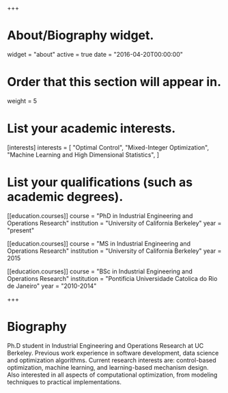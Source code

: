 +++
# About/Biography widget.
widget = "about"
active = true
date = "2016-04-20T00:00:00"

# Order that this section will appear in.
weight = 5

# List your academic interests.
[interests]
  interests = [
    "Optimal Control",
    "Mixed-Integer Optimization",
    "Machine Learning and High Dimensional Statistics",
  ]

# List your qualifications (such as academic degrees).
[[education.courses]]
  course = "PhD in Industrial Engineering and Operations Research"
  institution = "University of California Berkeley"
  year = "present"

[[education.courses]]
  course = "MS in Industrial Engineering and Operations Research"
  institution = "University of California Berkeley"
  year = 2015

[[education.courses]]
  course = "BSc in Industrial Engineering and Operations Research"
  institution = "Pontificia Universidade Catolica do Rio de Janeiro"
  year = "2010-2014"
 
+++

# Biography

Ph.D student in Industrial Engineering and Operations Research at UC Berkeley. Previous work experience in
software development, data science and optimization algorithms.
Current research interests are: control-based optimization, machine learning, and learning-based mechanism
design. Also interested in all aspects of computational optimization, from modeling techniques to practical
implementations.